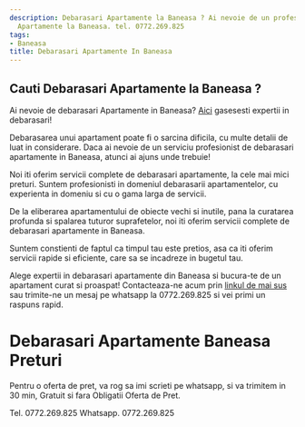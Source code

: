 ```yaml
---
description: Debarasari Apartamente la Baneasa ? Ai nevoie de un profesionist in Debarasari
  Apartamente la Baneasa. tel. 0772.269.825
tags:
- Baneasa
title: Debarasari Apartamente In Baneasa
---
```



## Cauti Debarasari Apartamente la Baneasa ?

Ai nevoie de debarasari Apartamente in Baneasa? <a href="http://link.com">Aici</a> gasesesti expertii in debarasari!

Debarasarea unui apartament poate fi o sarcina dificila, cu multe detalii de luat in considerare. Daca ai nevoie de un serviciu profesionist de debarasari apartamente in Baneasa, atunci ai ajuns unde trebuie!

Noi iti oferim servicii complete de debarasari apartamente, la cele mai mici preturi. Suntem profesionisti in domeniul debarasarii apartamentelor, cu experienta in domeniu si cu o gama larga de servicii.

De la eliberarea apartamentului de obiecte vechi si inutile, pana la curatarea profunda si spalarea tuturor suprafetelor, noi iti oferim servicii complete de debarasari apartamente in Baneasa.

Suntem constienti de faptul ca timpul tau este pretios, asa ca iti oferim servicii rapide si eficiente, care sa se incadreze in bugetul tau.

Alege expertii in debarasari apartamente din Baneasa si bucura-te de un apartament curat si proaspat! Contacteaza-ne acum prin <a href="http://link.com">linkul de mai sus</a> sau trimite-ne un mesaj pe whatsapp la 0772.269.825 si vei primi un raspuns rapid.

# Debarasari Apartamente Baneasa Preturi
Pentru o oferta de pret, va rog sa imi scrieti pe whatsapp, si va trimitem in 30 min, Gratuit si fara Obligatii Oferta de Pret.

Tel. 0772.269.825
Whatsapp. 0772.269.825